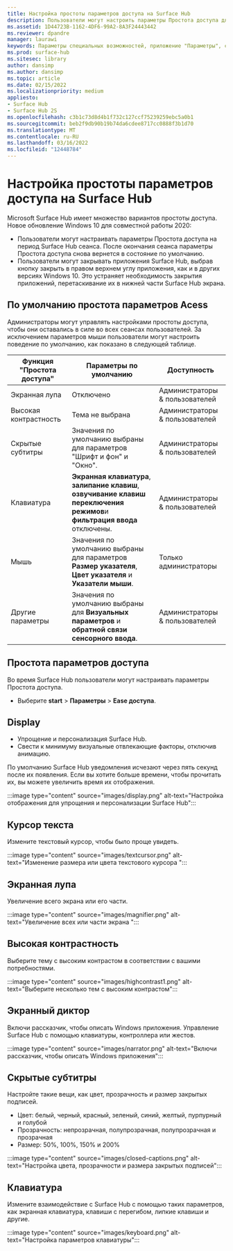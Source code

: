 ```yaml
---
title: Настройка простоты параметров доступа на Surface Hub
description: Пользователи могут настроить параметры Простота доступа для Microsoft Surface Hub.
ms.assetid: 1D44723B-1162-4DF6-99A2-8A3F24443442
ms.reviewer: dpandre
manager: laurawi
keywords: Параметры специальных возможностей, приложение "Параметры", специальные возможности
ms.prod: surface-hub
ms.sitesec: library
author: dansimp
ms.author: dansimp
ms.topic: article
ms.date: 02/15/2022
ms.localizationpriority: medium
appliesto:
- Surface Hub
- Surface Hub 2S
ms.openlocfilehash: c3b1c73d8d4b1f732c127ccf75239259ebc5a0b1
ms.sourcegitcommit: beb2f9db90b19b74da6cdee8717cc0888f3b1d70
ms.translationtype: MT
ms.contentlocale: ru-RU
ms.lasthandoff: 03/16/2022
ms.locfileid: "12448784"
---
```

# <a name="adjust-ease-of-access-settings-on-surface-hub"></a>Настройка простоты параметров доступа на Surface Hub

Microsoft Surface Hub имеет множество вариантов простоты доступа. Новое обновление Windows 10 для совместной работы 2020:

- Пользователи могут настраивать параметры Простота доступа на период Surface Hub сеанса. После окончания сеанса параметры Простота доступа снова вернется в состояние по умолчанию. 
- Пользователи могут закрывать приложения Surface Hub, выбрав кнопку закрыть в правом верхнем углу приложения, как и в других версиях Windows 10. Это устраняет необходимость закрытия приложений, перетаскивание их в нижней части Surface Hub экрана. 

## <a name="default-ease-of-acess-settings"></a>По умолчанию простота параметров Acess

Администраторы могут управлять настройками простоты доступа, чтобы они оставались в силе во всех сеансах пользователей. За исключением параметров мыши пользователи могут настроить поведение по умолчанию, как показано в следующей таблице.  


| Функция "Простота доступа" | Параметры по умолчанию  | Доступность|
| --------------------- | ----------------- |-------------|
| Экранная лупа             | Отключено               |Администраторы & пользователей|
| Высокая контрастность         | Тема не выбрана |Администраторы & пользователей|
| Скрытые субтитры       | Значения по умолчанию выбраны для параметров "Шрифт и фон" и "Окно". |Администраторы & пользователей|
| Клавиатура              | **Экранная клавиатура**, **залипание клавиш**, **озвучивание клавиш переключения режимов**и **фильтрация ввода** отключены. |Администраторы & пользователей|
| Мышь                 | Значения по умолчанию выбраны для параметров **Размер указателя**, **Цвет указателя** и **Указатели мыши**. |Только администраторы|
| Другие параметры         | Значения по умолчанию выбраны для **Визуальных параметров** и **обратной связи сенсорного ввода**. |Администраторы & пользователей|

## <a name="ease-of-access-settings"></a>Простота параметров доступа

Во время Surface Hub пользователи могут настраивать параметры Простота доступа.

- Выберите **start** >  **Параметры** >  **Ease доступа**.

## <a name="display"></a>Display

- Упрощение и персонализация Surface Hub.
- Свести к минимуму визуальные отвлекающие факторы, отключив анимацию.

По умолчанию Surface Hub уведомления исчезают через пять секунд после их появления. Если вы хотите больше времени, чтобы прочитать их, вы можете увеличить время их отображения.

 :::image type="content" source="images/display.png" alt-text="Настройка отображения для упрощения и персонализации Surface Hub":::

## <a name="text-cursor"></a>Курсор текста

Измените текстовый курсор, чтобы было проще увидеть.

:::image type="content" source="images/textcursor.png" alt-text="Изменение размера или цвета текстового курсора ":::

## <a name="magnifier"></a>Экранная лупа

Увеличение всего экрана или его части.

 :::image type="content" source="images/magnifier.png" alt-text="Увеличение всех или части экрана ":::

## <a name="high-contrast"></a>Высокая контрастность

Выберите тему с высоким контрастом в соответствии с вашими потребностями.

:::image type="content" source="images/highcontrast1.png" alt-text="Выберите несколько тем с высоким контрастом":::

## <a name="narrator"></a>Экранный диктор

Включи рассказчик, чтобы описать Windows приложения. Управление Surface Hub с помощью клавиатуры, контроллера или жестов.

:::image type="content" source="images/narrator.png" alt-text="Включи рассказчик, чтобы описать Windows приложения":::

## <a name="closed-captions"></a>Скрытые субтитры

Настройте такие вещи, как цвет, прозрачность и размер закрытых подписей.

- Цвет: белый, черный, красный, зеленый, синий, желтый, пурпурный и голубой
- Прозрачность: непрозрачная, полупрозрачная, полупрозрачная и прозрачная
- Размер: 50%, 100%, 150% и 200%

:::image type="content" source="images/closed-captions.png" alt-text="Настройка цвета, прозрачности и размера закрытых подписей":::

## <a name="keyboard"></a>Клавиатура

Измените взаимодействие с Surface Hub с помощью таких параметров, как экранная клавиатура, клавиши с перегибом, липкие клавиши и другие.

:::image type="content" source="images/keyboard.png" alt-text="Настройка параметров клавиатуры":::
